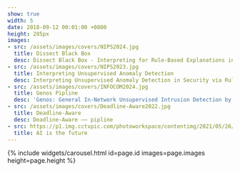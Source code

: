 ```yaml
---
show: true
width: 5
date: 2018-09-12 00:01:00 +0800
height: 285px
images:
- src: /assets/images/covers/NIPS2024.jpg
  title: Dissect Black Box
  desc: Dissect Black Box - Interpreting for Rule-Based Explanations in Unsupervised Anomaly Detection
- src: /assets/images/covers/NIPS2023.jpg
  title: Interpreting Unsupervised Anomaly Detection
  desc: Interpreting Unsupervised Anomaly Detection in Security via Rule Extraction
- src: /assets/images/covers/INFOCOM2024.jpg
  title: Genos Pipline
  desc: 'Genos: General In-Network Unsupervised Intrusion Detection by Rule Extraction —— pipline'
- src: /assets/images/covers/Deadline-Aware2022.jpg
  title: Deadline-Aware
  desc: Deadline-Aware —— pipline
- src: https://p1.img.cctvpic.com/photoworkspace/contentimg/2021/05/26/2021052612401321843.jpg
  title: AI is the future
---
```


{% include widgets/carousel.html id=page.id images=page.images height=page.height %}
